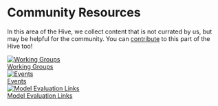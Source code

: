 # Community Resources

<!-- {% include "call_contribute.md" %} -->

In this area of the Hive, we collect content that is not currated by us, but may be helpful for the community. You can [contribute](../contribute/index.md) to this part of the Hive too!

<div class="card-container" style="flex-wrap:nowrap;">
    <a href="community_working_groups" class="squared-card default-text-color">
        <div class="squared-card-image-container">
            <img class="img-cover" src="../../assets/community_workinggroups.jpg" alt="Working Groups">
        </div>
        <div class="squared-card-text-container  highlight-bg bold">Working Groups</div>
    </a>
    <a href="https://www.access-nri.org.au/community/news-and-events/" class="squared-card default-text-color">
        <div class="squared-card-image-container">
            <img class="img-cover" src="../../assets/events_2.jpg" alt="Events">
        </div>
        <div class="squared-card-text-container  highlight-bg bold">Events</div>
    </a>
    <a href="community_med_index" class="squared-card default-text-color">
        <div class="squared-card-image-container">
            <img class="img-cover" src="../../assets/community_medlinks.jpg" alt="Model Evaluation Links">
        </div>
        <div class="squared-card-text-container  highlight-bg bold">Model Evaluation Links</div>
    </a>
</div>